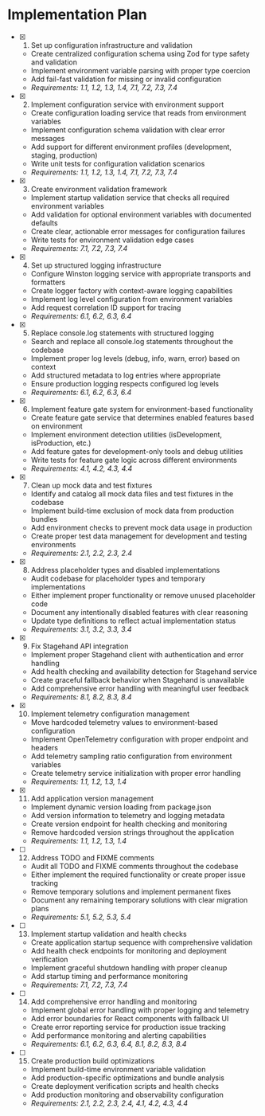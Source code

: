 # Implementation Plan

- [x] 1. Set up configuration infrastructure and validation
  - Create centralized configuration schema using Zod for type safety and validation
  - Implement environment variable parsing with proper type coercion
  - Add fail-fast validation for missing or invalid configuration
  - _Requirements: 1.1, 1.2, 1.3, 1.4, 7.1, 7.2, 7.3, 7.4_

- [x] 2. Implement configuration service with environment support
  - Create configuration loading service that reads from environment variables
  - Implement configuration schema validation with clear error messages
  - Add support for different environment profiles (development, staging, production)
  - Write unit tests for configuration validation scenarios
  - _Requirements: 1.1, 1.2, 1.3, 1.4, 7.1, 7.2, 7.3, 7.4_

- [x] 3. Create environment validation framework
  - Implement startup validation service that checks all required environment variables
  - Add validation for optional environment variables with documented defaults
  - Create clear, actionable error messages for configuration failures
  - Write tests for environment validation edge cases
  - _Requirements: 7.1, 7.2, 7.3, 7.4_

- [x] 4. Set up structured logging infrastructure
  - Configure Winston logging service with appropriate transports and formatters
  - Create logger factory with context-aware logging capabilities
  - Implement log level configuration from environment variables
  - Add request correlation ID support for tracing
  - _Requirements: 6.1, 6.2, 6.3, 6.4_

- [x] 5. Replace console.log statements with structured logging
  - Search and replace all console.log statements throughout the codebase
  - Implement proper log levels (debug, info, warn, error) based on context
  - Add structured metadata to log entries where appropriate
  - Ensure production logging respects configured log levels
  - _Requirements: 6.1, 6.2, 6.3, 6.4_

- [x] 6. Implement feature gate system for environment-based functionality
  - Create feature gate service that determines enabled features based on environment
  - Implement environment detection utilities (isDevelopment, isProduction, etc.)
  - Add feature gates for development-only tools and debug utilities
  - Write tests for feature gate logic across different environments
  - _Requirements: 4.1, 4.2, 4.3, 4.4_

- [x] 7. Clean up mock data and test fixtures
  - Identify and catalog all mock data files and test fixtures in the codebase
  - Implement build-time exclusion of mock data from production bundles
  - Add environment checks to prevent mock data usage in production
  - Create proper test data management for development and testing environments
  - _Requirements: 2.1, 2.2, 2.3, 2.4_

- [x] 8. Address placeholder types and disabled implementations
  - Audit codebase for placeholder types and temporary implementations
  - Either implement proper functionality or remove unused placeholder code
  - Document any intentionally disabled features with clear reasoning
  - Update type definitions to reflect actual implementation status
  - _Requirements: 3.1, 3.2, 3.3, 3.4_

- [x] 9. Fix Stagehand API integration
  - Implement proper Stagehand client with authentication and error handling
  - Add health checking and availability detection for Stagehand service
  - Create graceful fallback behavior when Stagehand is unavailable
  - Add comprehensive error handling with meaningful user feedback
  - _Requirements: 8.1, 8.2, 8.3, 8.4_

- [x] 10. Implement telemetry configuration management
  - Move hardcoded telemetry values to environment-based configuration
  - Implement OpenTelemetry configuration with proper endpoint and headers
  - Add telemetry sampling ratio configuration from environment variables
  - Create telemetry service initialization with proper error handling
  - _Requirements: 1.1, 1.2, 1.3, 1.4_

- [x] 11. Add application version management
  - Implement dynamic version loading from package.json
  - Add version information to telemetry and logging metadata
  - Create version endpoint for health checking and monitoring
  - Remove hardcoded version strings throughout the application
  - _Requirements: 1.1, 1.2, 1.3, 1.4_

- [ ] 12. Address TODO and FIXME comments
  - Audit all TODO and FIXME comments throughout the codebase
  - Either implement the required functionality or create proper issue tracking
  - Remove temporary solutions and implement permanent fixes
  - Document any remaining temporary solutions with clear migration plans
  - _Requirements: 5.1, 5.2, 5.3, 5.4_

- [ ] 13. Implement startup validation and health checks
  - Create application startup sequence with comprehensive validation
  - Add health check endpoints for monitoring and deployment verification
  - Implement graceful shutdown handling with proper cleanup
  - Add startup timing and performance monitoring
  - _Requirements: 7.1, 7.2, 7.3, 7.4_

- [ ] 14. Add comprehensive error handling and monitoring
  - Implement global error handling with proper logging and telemetry
  - Add error boundaries for React components with fallback UI
  - Create error reporting service for production issue tracking
  - Add performance monitoring and alerting capabilities
  - _Requirements: 6.1, 6.2, 6.3, 6.4, 8.1, 8.2, 8.3, 8.4_

- [ ] 15. Create production build optimizations
  - Implement build-time environment variable validation
  - Add production-specific optimizations and bundle analysis
  - Create deployment verification scripts and health checks
  - Add production monitoring and observability configuration
  - _Requirements: 2.1, 2.2, 2.3, 2.4, 4.1, 4.2, 4.3, 4.4_